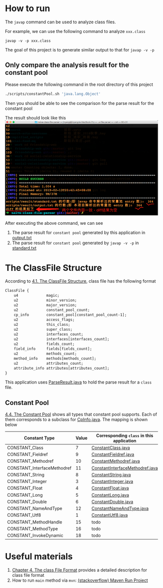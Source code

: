 # How to run

The `javap` command can be used to analyze class files.

For example, we can use the following command to analyze `xxx.class`

```
javap -v -p xxx.class
```

The goal of this project is to generate similar output to that for `javap -v -p` 

## Only compare the analysis result for the constant pool

Please execute the following command in the root directory of this project

```bash
./scripts/constantPool.sh 'java.lang.Object'   
```
Then you should be able to see the comparison for the parse result for the constant pool

The result should look like this
![diff.png](pic/diff.png)

After executing the above command, we can see
1. The parse result for `constant pool` generated by this application in [output.txt](scripts/result/output.txt)
2. The parse result for `constant pool` generated by `javap -v -p` in [standard.txt](scripts/result/standard.txt) 

# The ClassFile Structure 
According to [4.1. The ClassFile Structure](https://docs.oracle.com/javase/specs/jvms/se7/html/jvms-4.html#jvms-4.1), 
class file has the following format

```
ClassFile {
    u4             magic;
    u2             minor_version;
    u2             major_version;
    u2             constant_pool_count;
    cp_info        constant_pool[constant_pool_count-1];
    u2             access_flags;
    u2             this_class;
    u2             super_class;
    u2             interfaces_count;
    u2             interfaces[interfaces_count];
    u2             fields_count;
    field_info     fields[fields_count];
    u2             methods_count;
    method_info    methods[methods_count];
    u2             attributes_count;
    attribute_info attributes[attributes_count];
}
```

This application uses [ParseResult.java](src/main/java/com/study/parser/ParseResult.java) to hold the parse result for a `class` file.

## Constant Pool
[4.4. The Constant Pool](https://docs.oracle.com/javase/specs/jvms/se7/html/jvms-4.html#jvms-4.4) shows all types that constant pool supports.
Each of them corresponds to a subclass for [CpInfo.java](src/main/java/com/study/type/constant/CpInfo.java).
The mapping is shown below

| Constant Type | Value | Corresponding `class` in this application |
| -- | -- | -- |
| CONSTANT_Class | 7 | [ConstantClass.java](src/main/java/com/study/type/constant/compound/ConstantClass.java) |
| CONSTANT_Fieldref | 9 |  [ConstantFieldref.java](src/main/java/com/study/type/constant/compound/ConstantFieldref.java) |
| CONSTANT_Methodref| 10 | [ConstantMethodref.java](src/main/java/com/study/type/constant/compound/ConstantMethodref.java) |
| CONSTANT_InterfaceMethodref | 11 | [ConstantInterfaceMethodref.java](src/main/java/com/study/type/constant/compound/ConstantInterfaceMethodref.java) |
| CONSTANT_String | 8 | [ConstantString.java](src/main/java/com/study/type/constant/compound/ConstantString.java) |
| CONSTANT_Integer | 3 | [ConstantInteger.java](src/main/java/com/study/type/constant/leaf/ConstantInteger.java) |
| CONSTANT_Float | 4 | [ConstantFloat.java](src/main/java/com/study/type/constant/leaf/ConstantFloat.java) |
| CONSTANT_Long | 5 | [ConstantLong.java](src/main/java/com/study/type/constant/leaf/ConstantLong.java) |
| CONSTANT_Double | 6 | [ConstantDouble.java](src/main/java/com/study/type/constant/leaf/ConstantDouble.java) |
| CONSTANT_NameAndType | 12 | [ConstantNameAndType.java](src/main/java/com/study/type/constant/compound/ConstantNameAndType.java) |
| CONSTANT_Utf8 | 1 | [ConstantUtf8.java](src/main/java/com/study/type/constant/leaf/ConstantUtf8.java) |
| CONSTANT_MethodHandle | 15 | todo |
| CONSTANT_MethodType | 16 | todo |
| CONSTANT_InvokeDynamic | 18 | todo |


# Useful materials
1. [Chapter 4. The class File Format](https://docs.oracle.com/javase/specs/jvms/se7/html/jvms-4.html) provides a detailed description for class file format
2. How to run `main` method via `mvn`: [(stackoverflow) Maven Run Project](https://stackoverflow.com/questions/1089285/maven-run-project)